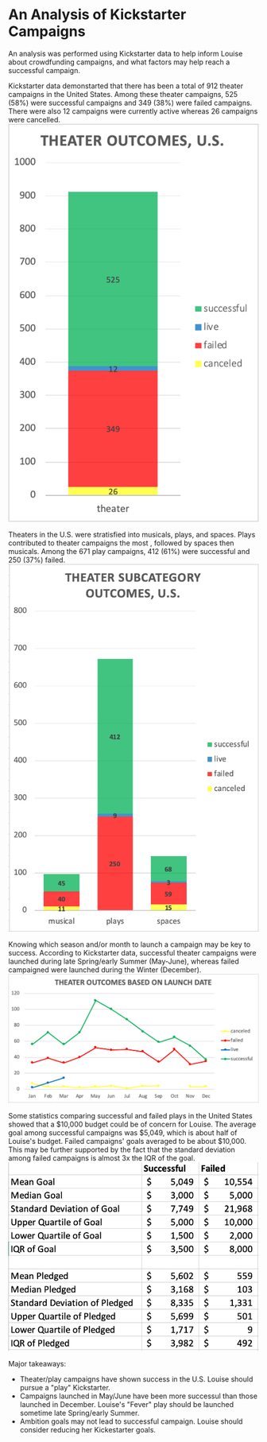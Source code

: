 # An Analysis of Kickstarter Campaigns
An analysis was performed using Kickstarter data to help inform Louise about crowdfunding campaigns, and what factors may help reach a successful campaign. 

Kickstarter data demonstarted that there has been a total of 912 theater campaigns in the United States. Among these theater campaigns, 525 (58%) were successful campaigns and 349 (38%) were failed campaigns. There were also 12 campaigns were currently active whereas 26 campaigns were cancelled. 
![Theater Outcomes, U.S.](TheaterOutcomes.png)

Theaters in the U.S. were stratisfied into musicals, plays, and spaces. Plays contributed to theater campaigns the most , followed by spaces then musicals. Among the 671 play campaigns, 412 (61%) were successful and 250 (37%) failed.
![Theater Subcategory Outcomes, U.S.](TheaterSubsOutcomes.png)

Knowing which season and/or month to launch a campaign may be key to success. According to Kickstarter data, successful theater campaigns were launched during late Spring/early Summer (May-June), whereas failed campaigned were launched during the Winter (December).
![Theater Outcomes Based on Launch Date](TheaterOutcomesBasedonLaunchDate.png)

Some statistics comparing successful and failed plays in the United States showed that a $10,000 budget could be of concern for Louise. The average goal among successful campaigns was $5,049, which is about half of Louise's budget. Failed campaigns' goals averaged to be about $10,000. This may be further supported by the fact that the standard deviation among failed campaigns is almost 3x the IQR of the goal.
![Successful vs. Failed Campaigns](DescriptiveStatistics.png)

Major takeaways:
* Theater/play campaigns have shown success in the U.S. Louise should pursue a "play" Kickstarter.
* Campaigns launched in May/June have been more successul than those launched in December. Louise's "Fever" play should be launched sometime late Spring/early Summer.
* Ambition goals may not lead to successful campaign. Louise should consider reducing her Kickestarter goals.
